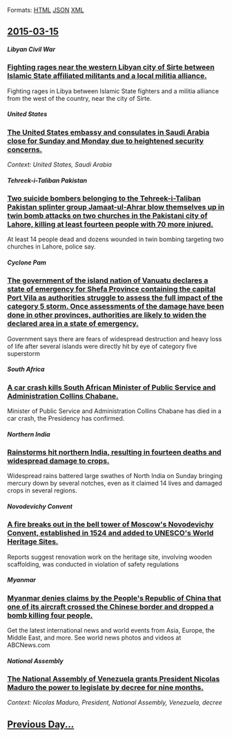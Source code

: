
Formats: [HTML](2015/03/15/index.html)  [JSON](2015/03/15/index.json)  [XML](2015/03/15/index.xml)  

## [2015-03-15](/news/2015/03/15/index.md)

##### Libyan Civil War
### [Fighting rages near the western Libyan city of Sirte between Islamic State affiliated militants and a local militia alliance. ](/news/2015/03/15/fighting-rages-near-the-western-libyan-city-of-sirte-between-islamic-state-affiliated-militants-and-a-local-militia-alliance.md)
Fighting rages in Libya between Islamic State fighters and a militia alliance from the west of the country, near the city of Sirte.

##### United States
### [The United States embassy and consulates in Saudi Arabia close for Sunday and Monday due to heightened security concerns.](/news/2015/03/15/the-united-states-embassy-and-consulates-in-saudi-arabia-close-for-sunday-and-monday-due-to-heightened-security-concerns.md)
_Context: United States, Saudi Arabia_

##### Tehreek-i-Taliban Pakistan
### [Two suicide bombers belonging to the Tehreek-i-Taliban Pakistan splinter group Jamaat-ul-Ahrar blow themselves up in twin bomb attacks on two churches in the Pakistani city of Lahore, killing at least fourteen people with 70 more injured. ](/news/2015/03/15/two-suicide-bombers-belonging-to-the-tehreek-i-taliban-pakistan-splinter-group-jamaat-ul-ahrar-blow-themselves-up-in-twin-bomb-attacks-on-tw.md)
At least 14 people dead and dozens wounded in twin bombing targeting two churches in Lahore, police say.

##### Cyclone Pam
### [The government of the island nation of Vanuatu declares a state of emergency for Shefa Province containing the capital Port Vila as authorities struggle to assess the full impact of the category 5 storm. Once assessments of the damage have been done in other provinces, authorities are likely to widen the declared area in a state of emergency. ](/news/2015/03/15/the-government-of-the-island-nation-of-vanuatu-declares-a-state-of-emergency-for-shefa-province-containing-the-capital-port-vila-as-authorit.md)
Government says there are fears of widespread destruction and heavy loss of life after several islands were directly hit by eye of category five superstorm

##### South Africa
### [A car crash kills South African Minister of Public Service and Administration Collins Chabane. ](/news/2015/03/15/a-car-crash-kills-south-african-minister-of-public-service-and-administration-collins-chabane.md)
Minister of Public Service and Administration Collins Chabane has died in a car crash, the Presidency has confirmed. 

##### Northern India
### [Rainstorms hit northern India, resulting in fourteen deaths and widespread damage to crops. ](/news/2015/03/15/rainstorms-hit-northern-india-resulting-in-fourteen-deaths-and-widespread-damage-to-crops.md)
Widespread rains battered large swathes of North India on Sunday bringing mercury down by several notches, even as it claimed 14 lives and damaged crops in several regions.

##### Novodevichy Convent
### [A fire breaks out in the bell tower of Moscow's Novodevichy Convent, established in 1524 and added to UNESCO's World Heritage Sites. ](/news/2015/03/15/a-fire-breaks-out-in-the-bell-tower-of-moscow-s-novodevichy-convent-established-in-1524-and-added-to-unesco-s-world-heritage-sites.md)
Reports suggest renovation work on the heritage site, involving wooden scaffolding, was conducted in violation of safety regulations

##### Myanmar
### [Myanmar denies claims by the People's Republic of China that one of its aircraft crossed the Chinese border and dropped a bomb killing four people. ](/news/2015/03/15/myanmar-denies-claims-by-the-people-s-republic-of-china-that-one-of-its-aircraft-crossed-the-chinese-border-and-dropped-a-bomb-killing-four.md)
Get the latest international news and world events from Asia, Europe, the Middle East, and more. See world news photos and videos at ABCNews.com

##### National Assembly
### [The National Assembly of Venezuela grants President Nicolas Maduro the power to legislate by decree for nine months. ](/news/2015/03/15/the-national-assembly-of-venezuela-grants-president-nicola-s-maduro-the-power-to-legislate-by-decree-for-nine-months.md)
_Context: Nicolas Maduro, President, National Assembly, Venezuela, decree_

## [Previous Day...](/news/2015/03/14/index.md)

